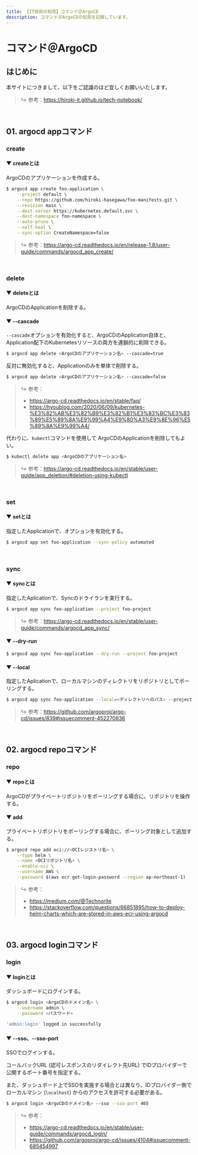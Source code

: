 ```yaml
---
title: 【IT技術の知見】コマンド＠ArgoCD
description: コマンド＠ArgoCDの知見を記録しています。
---
```


# コマンド＠ArgoCD

## はじめに

本サイトにつきまして、以下をご認識のほど宜しくお願いいたします。

> ↪️ 参考：https://hiroki-it.github.io/tech-notebook/

<br>

## 01. argocd appコマンド

### create

#### ▼ createとは

ArgoCDのアプリケーションを作成する。

```bash
$ argocd app create foo-application \
    --project default \
    --repo https://github.com/hiroki-hasegawa/foo-manifests.git \
    --revision main \
    --dest-server https://kubernetes.default.svc \
    --dest-namespace foo-namespace \
    --auto-prune \
    --self-heal \
    --sync-option CreateNamespace=false
```

> ↪️ 参考：https://argo-cd.readthedocs.io/en/release-1.8/user-guide/commands/argocd_app_create/

<br>

### delete

#### ▼ deleteとは

ArgoCDのApplicationを削除する。

#### ▼ --cascade

`--cascade`オプションを有効化すると、ArgoCDのApplication自体と、Application配下のKubernetesリソースの両方を連鎖的に削除できる。

```bash
$ argocd app delete <ArgoCDのアプリケーション名> --cascade=true
```

反対に無効化すると、Applicationのみを単体で削除する。

```bash
$ argocd app delete <ArgoCDのアプリケーション名> --cascade=false
```

> ↪️ 参考：
>
> - https://argo-cd.readthedocs.io/en/stable/faq/
> - https://hyoublog.com/2020/06/09/kubernetes-%E3%82%AB%E3%82%B9%E3%82%B1%E3%83%BC%E3%83%89%E5%89%8A%E9%99%A4%E9%80%A3%E9%8E%96%E5%89%8A%E9%99%A4/

代わりに、`kubectl`コマンドを使用して ArgoCDのApplicationを削除してもよい。

```bash
$ kubectl delete app <ArgoCDのアプリケーション名>
```

> ↪️ 参考：https://argo-cd.readthedocs.io/en/stable/user-guide/app_deletion/#deletion-using-kubectl

<br>

### set

#### ▼ setとは

指定したApplicationで、オプションを有効化する。

```bash
$ argocd app set foo-application --sync-policy automated
```

<br>

### sync

#### ▼ syncとは

指定したAplicationで、Syncのドライランを実行する。

```bash
$ argocd app sync foo-application --project foo-project
```

> ↪️ 参考：https://argo-cd.readthedocs.io/en/stable/user-guide/commands/argocd_app_sync/

#### ▼ --dry-run

```bash
$ argocd app sync foo-application --dry-run --project foo-project
```

#### ▼ --local

指定したAplicationで、ローカルマシンのディレクトリをリポジトリとしてポーリングする。

```bash
$ argocd app sync foo-application --local=<ディレクトリへのパス> --project foo-project
```

> ↪️ 参考：https://github.com/argoproj/argo-cd/issues/839#issuecomment-452270836

<br>

## 02. argocd repoコマンド

### repo

#### ▼ repoとは

ArgoCDがプライベートリポジトリをポーリングする場合に、リポジトリを操作する。

#### ▼ add

プライベートリポジトリをポーリングする場合に、ポーリング対象として追加する。

```bash
$ argocd repo add oci://<OCIレジストリ名> \
    --type helm \
    --name <OCIリポジトリ名> \
    --enable-oci \
    --username AWS \
    --password $(aws ecr get-login-password --region ap-northeast-1)
```

> ↪️ 参考：
>
> - https://medium.com/@Technorite
> - https://stackoverflow.com/questions/66851895/how-to-deploy-helm-charts-which-are-stored-in-aws-ecr-using-argocd

<br>

## 03. argocd loginコマンド

### login

#### ▼ loginとは

ダッシュボードにログインする。

```bash
$ argocd login <ArgoCDのドメイン名> \
    --username admin \
    --password <パスワード>

'admin:login' logged in successfully
```

#### ▼ --sso、--sso-port

SSOでログインする。

コールバックURL (認可レスポンスのリダイレクト先URL) でIDプロバイダーで公開するポート番号を指定する。

また、ダッシュボード上でSSOを実施する場合とは異なり、IDプロバイダー側でローカルマシン (`localhost`) からのアクセスを許可する必要がある。

```bash
$ argocd login <ArgoCDのドメイン名> --sso --sso-port 465
```

> ↪️ 参考：
>
> - https://argo-cd.readthedocs.io/en/stable/user-guide/commands/argocd_login/
> - https://github.com/argoproj/argo-cd/issues/4104#issuecomment-685454997

<br>
